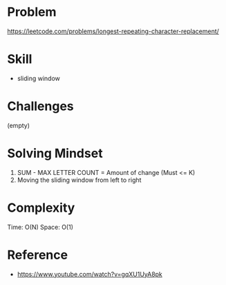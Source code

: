 
# Problem
https://leetcode.com/problems/longest-repeating-character-replacement/

# Skill
- sliding window

# Challenges
(empty)

# Solving Mindset
1. SUM - MAX LETTER COUNT = Amount of change (Must <= K)
2. Moving the sliding window from left to right

# Complexity
Time: O(N)
Space: O(1)

# Reference
- https://www.youtube.com/watch?v=gqXU1UyA8pk
